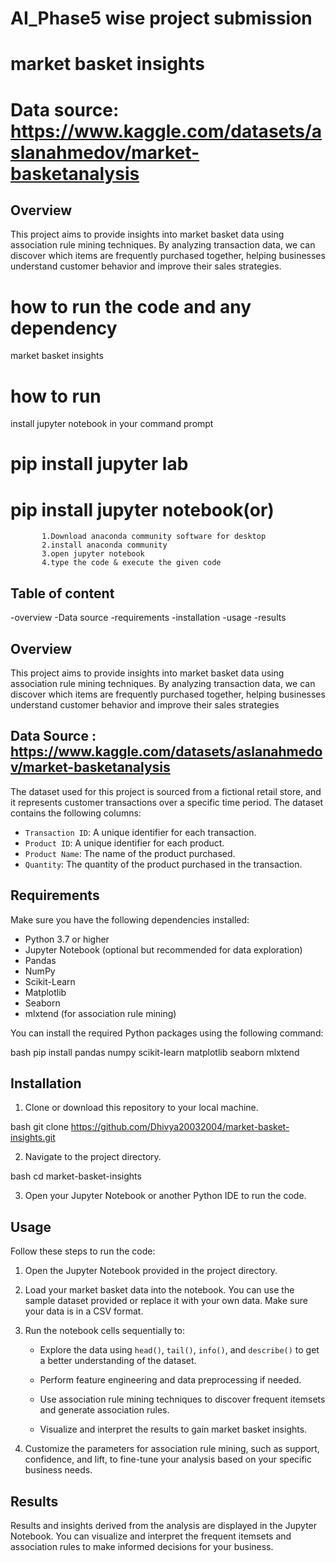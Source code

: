 # AI_Phase5 wise project submission 
# market basket insights
# Data source:  https://www.kaggle.com/datasets/aslanahmedov/market-basketanalysis

## Overview
This project aims to provide insights into market basket data using association rule mining techniques. By analyzing transaction data, we can discover which items are frequently purchased together, helping businesses understand customer behavior and improve their sales strategies.
# how to run the code and any dependency
 market basket insights
# how to run
install jupyter notebook in your command prompt
# pip install jupyter lab
# pip install jupyter notebook(or)
           1.Download anaconda community software for desktop
           2.install anaconda community
           3.open jupyter notebook
           4.type the code & execute the given code
## Table of content
   -overview
   -Data source
   -requirements
   -installation
   -usage
   -results


## Overview
This project aims to provide insights into market basket data using association rule mining techniques. By analyzing transaction data, we can discover which items are frequently purchased together, helping businesses understand customer behavior and improve their sales strategies

## Data Source :  https://www.kaggle.com/datasets/aslanahmedov/market-basketanalysis
The dataset used for this project is sourced from a fictional retail store, and it represents customer transactions over a specific time period. The dataset contains the following columns:

- `Transaction ID`: A unique identifier for each transaction.
- `Product ID`: A unique identifier for each product.
- `Product Name`: The name of the product purchased.
- `Quantity`: The quantity of the product purchased in the transaction.


## Requirements

Make sure you have the following dependencies installed:

- Python 3.7 or higher
- Jupyter Notebook (optional but recommended for data exploration)
- Pandas
- NumPy
- Scikit-Learn
- Matplotlib
- Seaborn
- mlxtend (for association rule mining)

You can install the required Python packages using the following command:


bash
pip install pandas numpy scikit-learn matplotlib seaborn mlxtend


## Installation

1. Clone or download this repository to your local machine.


bash
git clone https://github.com/Dhivya20032004/market-basket-insights.git


2. Navigate to the project directory.


bash
cd market-basket-insights


3. Open your Jupyter Notebook or another Python IDE to run the code.

## Usage

Follow these steps to run the code:

1. Open the Jupyter Notebook provided in the project directory.

2. Load your market basket data into the notebook. You can use the sample dataset provided or replace it with your own data. Make sure your data is in a CSV format.

3. Run the notebook cells sequentially to:

    - Explore the data using `head()`, `tail()`, `info()`, and `describe()` to get a better understanding of the dataset.
    
    - Perform feature engineering and data preprocessing if needed.
    
    - Use association rule mining techniques to discover frequent itemsets and generate association rules.
    
    - Visualize and interpret the results to gain market basket insights.

4. Customize the parameters for association rule mining, such as support, confidence, and lift, to fine-tune your analysis based on your specific business needs.

## Results

Results and insights derived from the analysis are displayed in the Jupyter Notebook. You can visualize and interpret the frequent itemsets and association rules to make informed decisions for your business.


